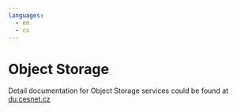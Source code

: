 ```yaml
---
languages:
  - en
  - cs
---
```


# Object Storage

Detail documentation for Object Storage services could be found at [du.cesnet.cz](https://du.cesnet.cz/en/navody/object_storage/start)

